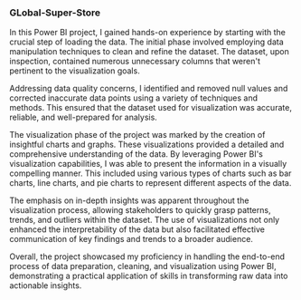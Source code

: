### GLobal-Super-Store

In this Power BI project, I gained hands-on experience by starting with the crucial step of loading the data. The initial phase involved employing data manipulation techniques to clean and refine the dataset. The dataset, upon inspection, contained numerous unnecessary columns that weren't pertinent to the visualization goals.

Addressing data quality concerns, I identified and removed null values and corrected inaccurate data points using a variety of techniques and methods. This ensured that the dataset used for visualization was accurate, reliable, and well-prepared for analysis.

The visualization phase of the project was marked by the creation of insightful charts and graphs. These visualizations provided a detailed and comprehensive understanding of the data. By leveraging Power BI's visualization capabilities, I was able to present the information in a visually compelling manner. This included using various types of charts such as bar charts, line charts, and pie charts to represent different aspects of the data.

The emphasis on in-depth insights was apparent throughout the visualization process, allowing stakeholders to quickly grasp patterns, trends, and outliers within the dataset. The use of visualizations not only enhanced the interpretability of the data but also facilitated effective communication of key findings and trends to a broader audience.

Overall, the project showcased my proficiency in handling the end-to-end process of data preparation, cleaning, and visualization using Power BI, demonstrating a practical application of skills in transforming raw data into actionable insights.
